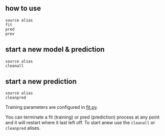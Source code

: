 ## how to use
```
source alias
fit
pred
prev
```

## start a new model & prediction
```
source alias
cleanall
```

## start a new prediction
```
source alias
cleanpred
```

Training parameters are configured in [fit.py](https://github.com/mrbid/FaceTo3D/blob/main/facenet2/fit.py#L19).

You can terminate a fit (training) or pred (prediction) process at any point and it will restart where it last left off. To start anew use the `cleanall` or `cleanpred` alises.
